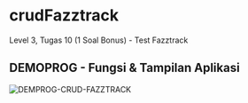 # crudFazztrack
Level 3, Tugas 10 (1 Soal Bonus) - Test Fazztrack

## DEMOPROG - Fungsi & Tampilan Aplikasi
![DEMPROG-CRUD-FAZZTRACK](https://user-images.githubusercontent.com/74296102/102211892-e3416700-3f06-11eb-9ec4-e55106f0bfab.gif)




